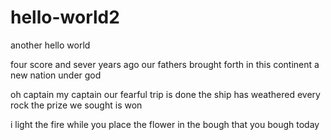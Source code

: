 # hello-world2
another hello world 

four score and sever years ago
our fathers brought forth in this continent
a new nation under god

oh captain my captain
our fearful trip is done
the ship has weathered every rock
the prize we sought is won

i light the fire
while you place the flower in the bough
that you bough today
